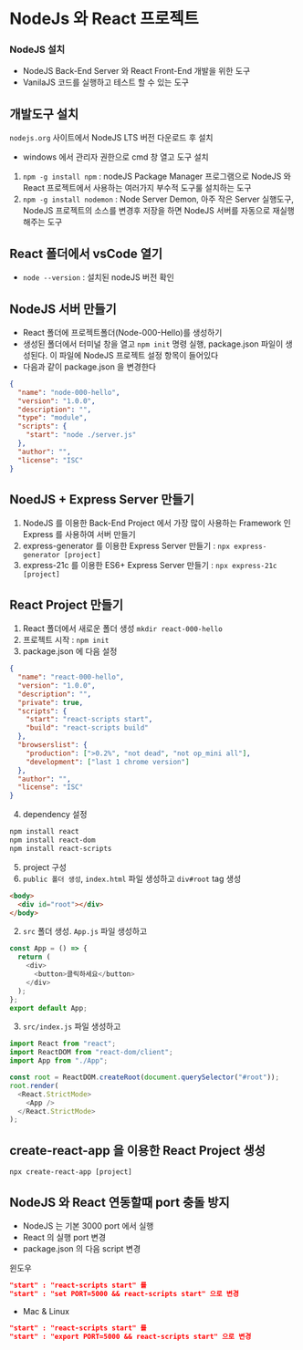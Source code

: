 # NodeJs 와 React 프로젝트

### NodeJS 설치

- NodeJS Back-End Server 와 React Front-End 개발을 위한 도구
- VanilaJS 코드를 실행하고 테스트 할 수 있는 도구

## 개발도구 설치

`nodejs.org` 사이트에서 NodeJS LTS 버전 다운로드 후 설치

- windows 에서 관리자 권한으로 cmd 창 열고 도구 설치

1. `npm -g install npm` : nodeJS Package Manager 프로그램으로 NodeJS 와 React 프로젝트에서 사용하는 여러가지 부수적 도구룰 설치하는 도구
2. `npm -g install nodemon` : Node Server Demon, 아주 작은 Server 실행도구, NodeJS 프로젝트의 소스를 변경후 저장을 하면 NodeJS 서버를 자동으로
   재실행해주는 도구

## React 폴더에서 vsCode 열기

- `node --version` : 설치된 nodeJS 버전 확인

## NodeJS 서버 만들기

- React 폴더에 프로젝트폴더(Node-000-Hello)를 생성하기
- 생성된 폴더에서 터미널 창을 열고 `npm init` 명령 실행, package.json 파일이 생성된다. 이 파일에 NodeJS 프로젝트 설정 항목이 들어있다
- 다음과 같이 package.json 을 변경한다

```json
{
  "name": "node-000-hello",
  "version": "1.0.0",
  "description": "",
  "type": "module",
  "scripts": {
    "start": "node ./server.js"
  },
  "author": "",
  "license": "ISC"
}
```

## NoedJS + Express Server 만들기

1. NodeJS 를 이용한 Back-End Project 에서 가장 많이 사용하는 Framework 인 Express 를 사용하여 서버 만들기
2. express-generator 를 이용한 Express Server 만들기 : `npx express-generator [project]`
3. express-21c 를 이용한 ES6+ Express Server 만들기 : `npx express-21c [project]`

## React Project 만들기

1. React 폴더에서 새로운 폴더 생성 `mkdir react-000-hello`
2. 프로젝트 시작 : `npm init`
3. package.json 에 다음 설정

```json
{
  "name": "react-000-hello",
  "version": "1.0.0",
  "description": "",
  "private": true,
  "scripts": {
    "start": "react-scripts start",
    "build": "react-scripts build"
  },
  "browserslist": {
    "production": [">0.2%", "not dead", "not op_mini all"],
    "development": ["last 1 chrome version"]
  },
  "author": "",
  "license": "ISC"
}
```

4. dependency 설정

```bash
npm install react
npm install react-dom
npm install react-scripts
```

5. project 구성
1. `public 폴더 생성`, `index.html` 파일 생성하고 `div#root` tag 생성

```html
<body>
  <div id="root"></div>
</body>
```

2. `src` 폴더 생성. `App.js` 파일 생성하고

```js
const App = () => {
  return (
    <div>
      <button>클릭하세요</button>
    </div>
  );
};
export default App;
```

3. `src/index.js` 파일 생성하고

```js
import React from "react";
import ReactDOM from "react-dom/client";
import App from "./App";

const root = ReactDOM.createRoot(document.querySelector("#root"));
root.render(
  <React.StrictMode>
    <App />
  </React.StrictMode>
);
```

## create-react-app 을 이용한 React Project 생성

`npx create-react-app [project]`

## NodeJS 와 React 연동할때 port 충돌 방지

- NodeJS 는 기본 3000 port 에서 실행
- React 의 실행 port 변경
- package.json 의 다음 script 변경

윈도우

```json
"start" : "react-scripts start" 를
"start" : "set PORT=5000 && react-scripts start" 으로 변경
```

- Mac & Linux

```json
"start" : "react-scripts start" 를
"start" : "export PORT=5000 && react-scripts start" 으로 변경
```
